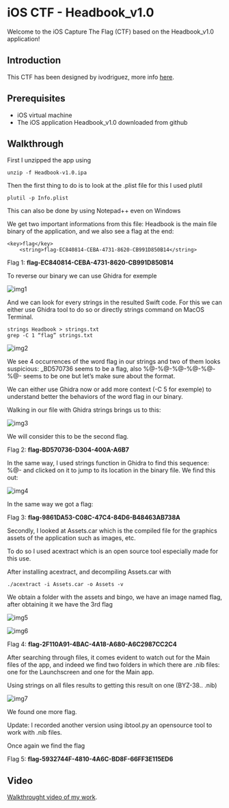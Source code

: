 # iOS CTF - Headbook_v1.0

Welcome to the iOS Capture The Flag (CTF) based on the Headbook_v1.0 application!

## Introduction

This CTF has been designed by ivodriguez, more info [here](https://ivrodriguez.com/mobile-ctf/).

## Prerequisites

- iOS virtual machine
- The iOS application Headbook_v1.0 downloaded from github

## Walkthrough

First I unzipped the app using

```unzip -f Headbook-v1.0.ipa```

Then the first thing to do is to look at the .plist file for this I used plutil

```plutil -p Info.plist```

This can also be done by using Notepad++ even on Windows

We get two important informations from this file: Headbook is the main file binary of the application, and we also see a flag at the end:

```
<key>flag</key>
	<string>flag-EC840814-CEBA-4731-8620-CB991D850B14</string>

```

Flag 1: **flag-EC840814-CEBA-4731-8620-CB991D850B14**

To reverse our binary we can use Ghidra for exemple

![img1](images/img1.png)

And we can look for every strings in the resulted Swift code. For this we can either use Ghidra tool to do so or directly strings command on MacOS Terminal.

```
strings Headbook > strings.txt
grep -C 1 “flag” strings.txt
```
![img2](images/img2.png)

We see 4 occurrences of the word flag in our strings and two of them looks suspicious: _BD570736 seems to be a flag, also %@-%@-%@-%@-%@-%@- seems to be one but let’s make sure about the format.

We can either use Ghidra now or add more context (-C 5 for exemple) to understand better the behaviors of the word flag in our binary.

Walking in our file with Ghidra strings brings us to this:

![img3](images/img3.png)

We will consider this to be the second flag.

Flag 2: **flag-BD570736-D304-400A-A6B7**

In the same way, I used strings function in Ghidra to find this sequence: %@- and clicked on it to jump to its location in the binary file. We find this out:

![img4](images/img4.png)

In the same way we got a flag:

Flag 3: **flag-9861DA53-C08C-47C4-84D6-B48463AB738A**

Secondly, I looked at Assets.car which is the compiled file for the graphics assets of the application such as images, etc.

To do so I used acextract which is an open source tool especially made for this use.

After installing acextract, and decompiling Assets.car with

```
./acextract -i Assets.car -o Assets -v
```

We obtain a folder with the assets and bingo, we have an image named flag, after obtaining it we have the 3rd flag

![img5](images/img5.png)

![img6](images/img6.png)


Flag 4: **flag-2F110A91-4BAC-4A18-A680-A6C2987CC2C4**

After searching through files, it comes evident to watch out for the Main files of the app, and indeed we find two folders in which there are .nib files: one for the Launchscreen and one for the Main app.

Using strings on all files results to getting this result on one (BYZ-38.. .nib)

![img7](images/img7.png)

We found one more flag.

Update: I recorded another version using ibtool.py an opensource tool to work with .nib files.



Once again we find the flag

Flag 5: **flag-5932744F-4810-4A6C-BD8F-66FF3E115ED6**

## Video

[Walkthrought video of my work](https://youtu.be/GLyKAv9DVEw).